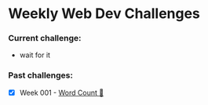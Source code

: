 # Weekly Web Dev Challenges

### Current challenge:
- wait for it

### Past challenges:
- [x] Week 001 - [Word Count 🧮](https://github.com/matt-pessoa/weekly-web-dev-challenges/tree/main/w1-word-count)
